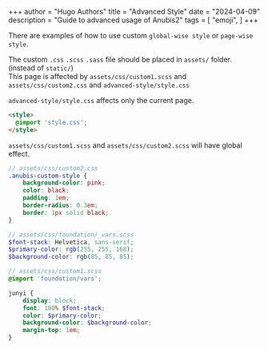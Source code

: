 +++
author = "Hugo Authors"
title = "Advanced Style"
date = "2024-04-09"
description = "Guide to advanced usage of Anubis2"
tags = [
    "emoji",
]
+++

There are examples of how to use custom `global-wise style` or `page-wise style`.

<!--more-->

<div class="anubis-custom-style">
The custom <code>.css</code> <code>.scss</code> <code>.sass</code> file should be placed in <code>assets/</code> folder. (instead of <code>static/</code>)
</div>

<junyi>
This page is affected by <code>assets/css/custom1.scss</code> and <code>assets/css/custom2.css</code> and <code>advanced-style/style.css</code>
</junyi>

<junyi><code>advanced-style/style.css</code> affects only the current page.</junyi>

```html
<style>
  @import 'style.css';
</style>
```

<style>
  @import 'style.css';
</style>

<junyi><code>assets/css/custom1.scss</code> and <code>assets/css/custom2.scss</code> will have global effect.

```scss
// assets/css/custom2.css
.anubis-custom-style {
    background-color: pink;
    color: black;
    padding: 1em;
    border-radius: 0.3em;
    border: 1px solid black;
}
```

```scss
// assets/css/foundation/_vars.scss
$font-stack: Helvetica, sans-serif;
$primary-color: rgb(255, 255, 168);
$background-color: rgb(85, 85, 85);
```

```scss
// assets/css/custom1.scss
@import 'foundation/vars';

junyi {
    display: block;
    font: 100% $font-stack;
    color: $primary-color;
    background-color: $background-color;
    margin-top: 1em;
}
```